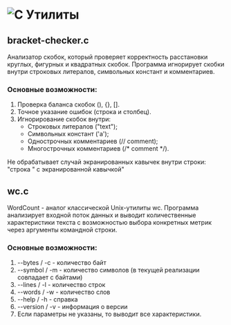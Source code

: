 # ![C](https://img.shields.io/badge/c-%2300599C.svg?style=for-the-badge&logo=c&logoColor=white) Утилиты

## bracket-checker.c
Анализатор скобок, который проверяет корректность расстановки круглых, фигурных и квадратных скобок. 
Программа игнорирует скобки внутри строковых литералов, символьных констант и комментариев.

### Основные возможности:
1. Проверка баланса скобок (), {}, [].
2. Точное указание ошибок (строка и столбец). 
3. Игнорирование скобок внутри:
    - Строковых литералов ("text");
    - Символьных констант ('a');
    - Однострочных комментариев (// comment);
    - Многострочных комментариев (/* comment */).

Не обрабатывает случай экранированных кавычек внутри строки: "строка \" с экранированной кавычкой"

## wc.c
WordCount - аналог классической Unix-утилиты wc. 
Программа анализирует входной поток данных и выводит количественные характеристики текста с возможностью выбора конкретных метрик 
через аргументы командной строки.

### Основные возможности:
1. --bytes / -c - количество байт
2. --symbol / -m - количество символов (в текущей реализации совпадает с байтами)
3. --lines / -l - количество строк
4. --words / -w - количество слов
5. --help / -h - справка
6. --version / -v - информация о версии
7. Если параметры не указаны, то выводит все характеристики.
